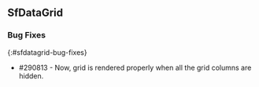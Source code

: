 ## SfDataGrid

### Bug Fixes
{:#sfdatagrid-bug-fixes}

* \#290813 - Now, grid is rendered properly when all the grid columns are hidden.